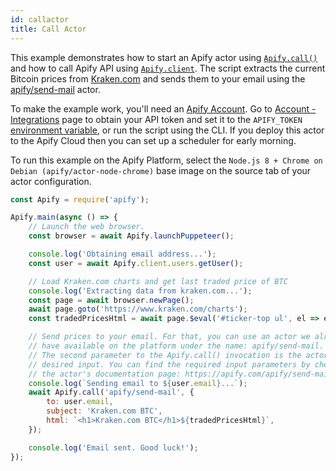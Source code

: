 ```yaml
---
id: callactor
title: Call Actor
---
```


This example demonstrates how to start an Apify actor using
[`Apify.call()`](../api/apify#module_Apify.call)
and how to call Apify API using
[`Apify.client`](../api/apify#module_Apify.client).
The script extracts the current Bitcoin prices from <a href="https://www.kraken.com/" target="_blank">Kraken.com</a>
and sends them to your email using the <a href="https://apify.com/apify/send-mail" target="_blank">apify/send-mail</a> actor.

To make the example work, you'll need an <a href="https://my.apify.com/" target="_blank">Apify Account</a>.
Go to <a href="https://my.apify.com/account#/integrations" target="_blank">Account - Integrations</a> page to obtain your API token
and set it to the `APIFY_TOKEN` [environment variable](../guides/environmentvariables), or run the script using the CLI.
If you deploy this actor to the Apify Cloud then you can set up a scheduler for early
morning.

To run this example on the Apify Platform, select the `Node.js 8 + Chrome on Debian (apify/actor-node-chrome)` base image
on the source tab of your actor configuration.
```javascript
const Apify = require('apify');

Apify.main(async () => {
    // Launch the web browser.
    const browser = await Apify.launchPuppeteer();

    console.log('Obtaining email address...');
    const user = await Apify.client.users.getUser();

    // Load Kraken.com charts and get last traded price of BTC
    console.log('Extracting data from kraken.com...');
    const page = await browser.newPage();
    await page.goto('https://www.kraken.com/charts');
    const tradedPricesHtml = await page.$eval('#ticker-top ul', el => el.outerHTML);

    // Send prices to your email. For that, you can use an actor we already
    // have available on the platform under the name: apify/send-mail.
    // The second parameter to the Apify.call() invocation is the actor's
    // desired input. You can find the required input parameters by checking
    // the actor's documentation page: https://apify.com/apify/send-mail
    console.log(`Sending email to ${user.email}...`);
    await Apify.call('apify/send-mail', {
        to: user.email,
        subject: 'Kraken.com BTC',
        html: `<h1>Kraken.com BTC</h1>${tradedPricesHtml}`,
    });

    console.log('Email sent. Good luck!');
});
```
